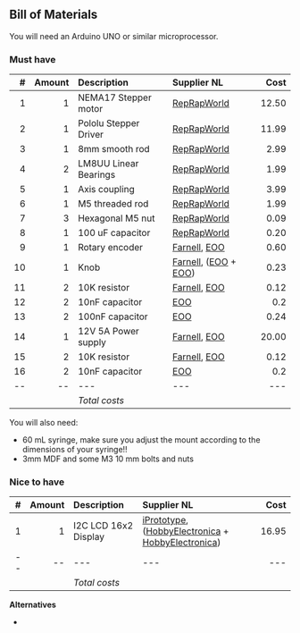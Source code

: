 ## Bill of Materials

You will need an Arduino UNO or similar microprocessor.

### Must have 

|#|Amount|Description|Supplier NL|Cost|
|-:|----:|:---------|:-------|---:|
|1|1|NEMA17 Stepper motor|[RepRapWorld](http://reprapworld.com/?products_details&products_id=94&cPath=1614)|12.50|
|2|1|Pololu Stepper Driver|[RepRapWorld](http://reprapworld.com/?products_details&products_id=356)|11.99
|3|1|8mm smooth rod|[RepRapWorld](http://reprapworld.com/?products_details&products_id=342&cPath=1655)|2.99|
|4|2|LM8UU Linear Bearings|[RepRapWorld](http://reprapworld.com/?products_details&products_id=151&cPath=1655)|1.99|
|5|1|Axis coupling|[RepRapWorld](http://reprapworld.com/?products_details&products_id=417&cPath=1655)|3.99|
|6|1|M5 threaded rod|[RepRapWorld](http://reprapworld.com/?products_details&products_id=394&cPath=1595_1638)|1.99|
|7|3|Hexagonal M5 nut|[RepRapWorld](http://reprapworld.com/?products_details&products_id/850/cPath/1595_1597_1636_1712)|0.09|
|8|1|100 uF capacitor|[RepRapWorld](http://reprapworld.com/?products_details&products_id=45&cPath=1591_1600_1603)|0.20|
|9|1|Rotary encoder|[Farnell](http://nl.farnell.com/alps/ec12e1240406/encoder-vertical-12mm-12det-12ppr/dp/2065052), [EOO](http://www.eoo-bv.nl/index.php?_a=viewProd&productId=9553)|0.60|
|10|1|Knob|[Farnell](http://nl.farnell.com/multicomp/cr-r4-7/knob-soft-touch-d-shaft-black/dp/1440012?ost=1440012), ([EOO](http://www.eoo-bv.nl/index.php?_a=viewProd&productId=6065) + [EOO](http://www.eoo-bv.nl/index.php?_a=viewProd&productId=11139))|0.23|
|11|2|10K resistor|[Farnell](http://nl.farnell.com/te-connectivity/cfr16j10k/resistor-carbon-10k-0-25w-5/dp/2329474), [EOO](http://www.eoo-bv.nl/index.php?_a=viewProd&productId=7016)|0.12|
|12|2|10nF capacitor|[EOO](http://www.eoo-bv.nl/index.php?_a=viewProd&productId=5695)|0.2|
|13|2|100nF capacitor|[EOO](http://www.eoo-bv.nl/index.php?_a=viewProd&productId=13443)|0.24|
|14|1|12V 5A Power supply|[Farnell](http://nl.farnell.com/ideal-power/66ms-00120500-s01-v/psu-12v-5a-earthed-output/dp/2112013), [EOO](http://www.eoo-bv.nl/index.php?_a=viewProd&productId=13247)|20.00|
|15|2|10K resistor|[Farnell](http://nl.farnell.com/te-connectivity/cfr16j10k/resistor-carbon-10k-0-25w-5/dp/2329474), [EOO](http://www.eoo-bv.nl/index.php?_a=viewProd&productId=7016)|0.12|
|16|2|10nF capacitor|[EOO](http://www.eoo-bv.nl/index.php?_a=viewProd&productId=5695)|0.2|
|--|--|---|---|---|
|||*Total costs*|||

You will also need: 
* 60 mL syringe, make sure you adjust the mount according to the dimensions of your syringe!!
* 3mm MDF and some M3 10 mm bolts and nuts

### Nice to have

|#|Amount|Description|Supplier NL|Cost|
|-:|----:|:---------|:-------|---:|
|1|1|I2C LCD 16x2 Display|[iPrototype](https://iprototype.nl/products/components/led-lcd/lcd16x2-I2C-BL), ([HobbyElectronica](http://www.hobbyelectronica.nl/product/hd44780-16x2-karakters-lcd-display-module-blauw-backlight/) + [HobbyElectronica](http://www.hobbyelectronica.nl/product/i2c-lcd-interface-voor-16x2-en-20x4-displays/))|16.95|
|--|--|---|---|---|
|||*Total costs*|||

**Alternatives**

* 
